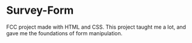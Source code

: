 # Survey-Form
FCC project made with HTML and CSS. This project taught me a lot, and gave me the foundations of form manipulation.
